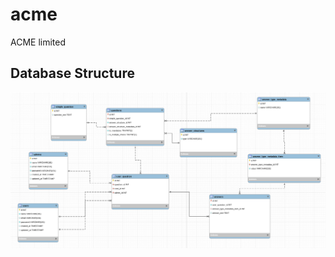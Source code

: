 # acme
ACME limited

## Database Structure
![Alt text](resources/assets/images/database.png?raw=true "Database Structure")
